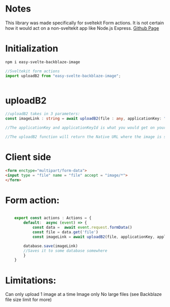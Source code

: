 # Notes
This library was made specifically for sveltekit Form actions. It is not certain how it would act on a non-sveltekit app like Node.js Express. 
[Github Page](https://github.com/rainy203/easy-backblaze-image/tree/main/easy-backblaze-image-upload)

# Initialization
```bash
npm i easy-svelte-backblaze-image
```

```js
//Sveltekit form actions
import uploadB2 from "easy-svelte-backblaze-image";

```
```html

```

# uploadB2
```ts
//uploadB2 takes in 3 parameters: 
const imageLink : string = await uploadB2(file : any, applicationKey: "string", applicationKeyId: "string") 

//The applicationKey and applicationKeyId is what you would get on your Backblaze B2 bucket, make sure to make your files public.

//The uploadB2 function will return the Native URL where the image is stored. 
```
# Client side
```html
<form enctype="multipart/form-data">
<input type = "file" name = "file" accept = "image/*">
</form>
```
# Form action:
```ts

    export const actions : Actions = {
        default:  async (event) => {
            const data =  await event.request.formData()
            const file = data.get('file')
            const imageLink = await uploadB2(file, applicationKey, applicationKeyId) //returns the link

        database.save(imageLink)
        //Saves it to some database somewhere
        }
    }

```
# Limitations:
Can only upload 1 image at a time
Image only
No large files (see Backblaze file size limit for more)

